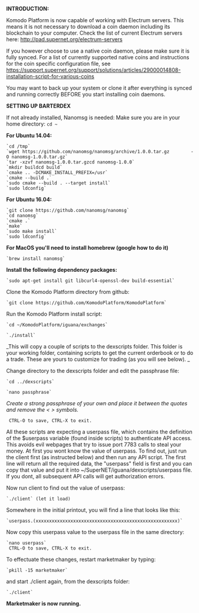 **INTRODUCTION:**

Komodo Platform is now capable of working with Electrum servers. This means it is not necessary to download a coin daemon including its blockchain to your computer.
Check the list of current Electrum servers here: http://pad.supernet.org/electrum-servers

If you however choose to use a native coin daemon, please make sure it is fully synced. 
For a list of currently supported native coins and instructions for the coin specific configuration file, see https://support.supernet.org/support/solutions/articles/29000014808-installation-script-for-various-coins

You may want to back up your system or clone it after everything is synced and running correctly BEFORE you start installing coin daemons.


**SETTING UP BARTERDEX**

If not already installed, Nanomsg is needed:
Make sure you are in your home directory: 
    `cd ~`

**For Ubuntu 14.04:**

    `cd /tmp`
    `wget https://github.com/nanomsg/nanomsg/archive/1.0.0.tar.gz        -O nanomsg-1.0.0.tar.gz`
    `tar -xzvf nanomsg-1.0.0.tar.gzcd nanomsg-1.0.0`
    `mkdir buildcd build`
    `cmake .. -DCMAKE_INSTALL_PREFIX=/usr`
    `cmake --build .`
    `sudo cmake --build . --target install`
    `sudo ldconfig`

**For Ubuntu 16.04:**

    `git clone https://github.com/nanomsg/nanomsg`
    `cd nanomsg`
    `cmake .`
    `make`
    `sudo make install`
    `sudo ldconfig`


**For MacOS you'll need to install homebrew (google how to do it)**

    `brew install nanomsg`

**Install the following dependency packages:**

    `sudo apt-get install git libcurl4-openssl-dev build-essential`

Clone the Komodo Platform directory from github:

    `git clone https://github.com/KomodoPlatform/KomodoPlatform`

Run the Komodo Platform install script:

    `cd ~/KomodoPlatform/iguana/exchanges`

    `./install`
_This will copy a couple of scripts to the dexscripts folder. This folder is your working folder, containing scripts to get the current orderbook or to do a trade. These are yours to customize for trading (as you will see below). _

Change directory to the dexscripts folder and edit the passphrase file:

    `cd ../dexscripts`

    `nano passphrase`

_Create a strong passphrase of your own and place it between the quotes and remove the < > symbols._

     CTRL-O to save, CTRL-X to exit.

All these scripts are expecting a userpass file, which contains the definition of the $userpass variable (found inside scripts) to authenticate API access. This avoids evil webpages that try to issue port 7783 calls to steal your money. At first you wont know the value of userpass. To find out, just run the client first (as instructed below) and then run any API script. The first line will return all the required data, the "userpass" field is first and you can copy that value and put it into ~/SuperNET/iguana/dexscripts/userpass file. If you dont, all subsequent API calls will get authorization errors. 

Now run client to find out the value of userpass:

    `./client` (let it load)

Somewhere in the initial printout, you will find a line that looks like this: 

    `userpass.(xxxxxxxxxxxxxxxxxxxxxxxxxxxxxxxxxxxxxxxxxxxxxxxxxxxxx)`

Now copy this userpass value to the userpass file in the same directory:

    `nano userpass`
     CTRL-O to save, CTRL-X to exit.


To effectuate these changes, restart marketmaker by typing:

    `pkill -15 marketmaker`

and start ./client again, from the dexscripts folder:

    `./client`

**Marketmaker is now running.**



